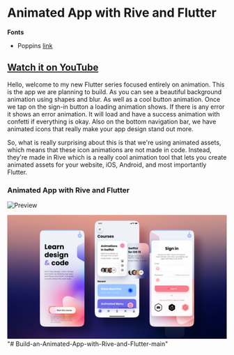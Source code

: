 # Animated App with Rive and Flutter

**Fonts**

- Poppins [link](https://fonts.google.com/specimen/Poppins)

## [Watch it on YouTube](https://youtu.be/Td3xEWwRAQA)

Hello, welcome to my new Flutter series focused entirely on animation. This is the app we are planning to build. As you can see a beautiful background animation using shapes and blur. As well as a cool button animation. Once we tap on the sign-in button a loading animation shows. If there is any error it shows an error animation. It will load and have a success animation with confetti if everything is okay.
Also on the bottom navigation bar, we have animated icons that really make your app design stand out more.

So, what is really surprising about this is that we're using animated assets, which means that these icon animations are not made in code. Instead, they're made in Rive which is a really cool animation tool that lets you create animated assets for your website, iOS, Android, and most importantly Flutter.

### Animated App with Rive and Flutter

![Preview](/gif.gif)

![App UI](/ui.png)
"# Build-an-Animated-App-with-Rive-and-Flutter-main" 
